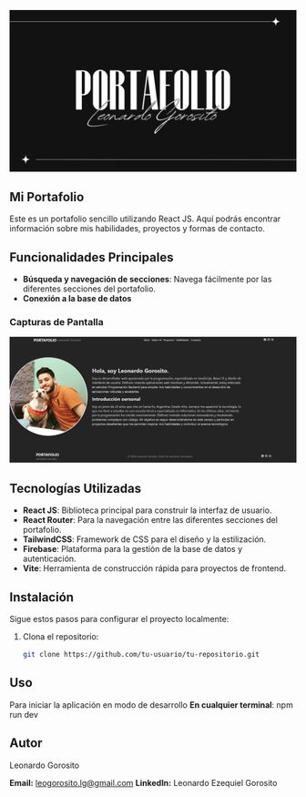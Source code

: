 ![Portada del Proyecto](./src/Assets-img/PortafolioPortada.png)

## Mi Portafolio

Este es un portafolio sencillo utilizando React JS. Aquí podrás encontrar información sobre mis habilidades, proyectos y formas de contacto.

## Funcionalidades Principales

- **Búsqueda y navegación de secciones**: Navega fácilmente por las diferentes secciones del portafolio.
- **Conexión a la base de datos**

### Capturas de Pantalla

![Captura 1](/src/Assets-img/Portafolio.png)


## Tecnologías Utilizadas

- **React JS**: Biblioteca principal para construir la interfaz de usuario.
- **React Router**: Para la navegación entre las diferentes secciones del portafolio.
- **TailwindCSS**: Framework de CSS para el diseño y la estilización.
- **Firebase**: Plataforma para la gestión de la base de datos y autenticación.
- **Vite**: Herramienta de construcción rápida para proyectos de frontend.

## Instalación

Sigue estos pasos para configurar el proyecto localmente:

1. Clona el repositorio:
   ```bash
   git clone https://github.com/tu-usuario/tu-repositorio.git

## Uso
Para iniciar la aplicación en modo de desarrollo
**En cualquier terminal**: npm run dev

## Autor
Leonardo Gorosito

**Email:** leogorosito.lg@gmail.com
**LinkedIn:** Leonardo Ezequiel Gorosito

